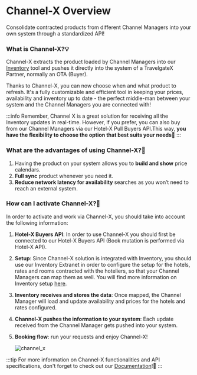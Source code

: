 ﻿---
sidebar_position: 1
---

# Channel-X Overview

Consolidate contracted products from different Channel Managers into your own system through a standardized API!

### What is Channel-X?💡

Channel-X extracts the product loaded by Channel Managers into our [Inventory](/kb/our-products/are-you-a-buyer/inventory/what-is-inventory) tool and pushes it directly into the system of a TravelgateX Partner, normally an OTA (Buyer). 

Thanks to Channel-X, you can now choose when and what product to refresh. It's a fully customizable and efficient tool in keeping your prices, availability and inventory up to date - the perfect middle-man between your system and the Channel Managers you are connected with! 

:::info
Remember, Channel X is a great solution for receiving all the Inventory updates in real-time. However, if you prefer, you can also buy from our Channel Managers via our Hotel-X Pull Buyers API.This way, **you have the flexibility to choose the option that best suits your needs🚀**
:::

### What are the advantages of using Channel-X?🏨
1. Having the product on your system allows you to **build and show** price calendars.
1. **Full sync** product whenever you need it.
1. **Reduce network latency for availability** searches as you won’t need to reach an external system.
### How can I activate Channel-X?🚀
In order to activate and work via Channel-X, you should take into account the following information:

1. **Hotel-X Buyers API**: In order to use Channel-X you should first be connected to our Hotel-X Buyers API (Book mutation is performed via Hotel-X API).
1. **Setup**: Since Channel-X solution is integrated with Inventory, you should use our Inventory Extranet in order to configure the setup for the hotels, rates and rooms contracted with the hoteliers, so that your Channel Managers can map them as well. You will find more information on Inventory setup [here](https://knowledge.travelgate.com/inventory-set-up).
1. **Inventory receives and stores the data**: Once mapped, the Channel Manager will load and update availability and prices for the hotels and rates configured. 
1. **Channel-X pushes the information to your system**: Each update received from the Channel Manager gets pushed into your system.
1. **Booking flow**: run your requests and enjoy Channel-X!

	![channel_x](https://storage.travelgate.com/kbase/channel_x.jpg)


:::tip
For more information on Channel-X functionalities and API specifications, don't forget to check out our [Documentation](/docs/apis/for-buyers/inventory-buyers/channel-x-push-buyers-api/quickstart)!🚀
:::